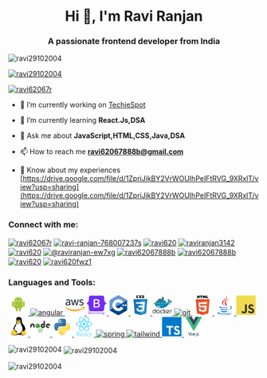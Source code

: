 <h1 align="center">Hi 👋, I'm Ravi Ranjan</h1>
<h3 align="center">A passionate frontend developer from India</h3>

<p align="left"> <img src="https://komarev.com/ghpvc/?username=ravi29102004&label=Profile%20views&color=0e75b6&style=flat" alt="ravi29102004" /> </p>

<p align="left"> <a href="https://github.com/ryo-ma/github-profile-trophy"><img src="https://github-profile-trophy.vercel.app/?username=ravi29102004" alt="ravi29102004" /></a> </p>

<p align="left"> <a href="https://twitter.com/ravi62067r" target="blank"><img src="https://img.shields.io/twitter/follow/ravi62067r?logo=twitter&style=for-the-badge" alt="ravi62067r" /></a> </p>

- 🔭 I’m currently working on [TechieSpot](http://localhost:3000/)

- 🌱 I’m currently learning **React.Js,DSA**

- 💬 Ask me about **JavaScript,HTML,CSS,Java,DSA**

- 📫 How to reach me **ravi62067888b@gmail.com**

- 📄 Know about my experiences [https://drive.google.com/file/d/1ZpriJikBY2VrWOUIhPeIFtRVG_9XRxlT/view?usp=sharing](https://drive.google.com/file/d/1ZpriJikBY2VrWOUIhPeIFtRVG_9XRxlT/view?usp=sharing)

<h3 align="left">Connect with me:</h3>
<p align="left">
<a href="https://twitter.com/ravi62067r" target="blank"><img align="center" src="https://raw.githubusercontent.com/rahuldkjain/github-profile-readme-generator/master/src/images/icons/Social/twitter.svg" alt="ravi62067r" height="30" width="40" /></a>
<a href="https://linkedin.com/in/ravi-ranjan-768007237s" target="blank"><img align="center" src="https://raw.githubusercontent.com/rahuldkjain/github-profile-readme-generator/master/src/images/icons/Social/linked-in-alt.svg" alt="ravi-ranjan-768007237s" height="30" width="40" /></a>
<a href="https://fb.com/ravi620" target="blank"><img align="center" src="https://raw.githubusercontent.com/rahuldkjain/github-profile-readme-generator/master/src/images/icons/Social/facebook.svg" alt="ravi620" height="30" width="40" /></a>
<a href="https://instagram.com/raviranjan3142" target="blank"><img align="center" src="https://raw.githubusercontent.com/rahuldkjain/github-profile-readme-generator/master/src/images/icons/Social/instagram.svg" alt="raviranjan3142" height="30" width="40" /></a>
<a href="https://www.behance.net/ravi620" target="blank"><img align="center" src="https://raw.githubusercontent.com/rahuldkjain/github-profile-readme-generator/master/src/images/icons/Social/behance.svg" alt="ravi620" height="30" width="40" /></a>
<a href="https://www.youtube.com/c/@raviranjan-ew7xg" target="blank"><img align="center" src="https://raw.githubusercontent.com/rahuldkjain/github-profile-readme-generator/master/src/images/icons/Social/youtube.svg" alt="@raviranjan-ew7xg" height="30" width="40" /></a>
<a href="https://www.codechef.com/users/ravi62067888b" target="blank"><img align="center" src="https://cdn.jsdelivr.net/npm/simple-icons@3.1.0/icons/codechef.svg" alt="ravi62067888b" height="30" width="40" /></a>
<a href="https://codeforces.com/profile/ravi62067888b" target="blank"><img align="center" src="https://raw.githubusercontent.com/rahuldkjain/github-profile-readme-generator/master/src/images/icons/Social/codeforces.svg" alt="ravi62067888b" height="30" width="40" /></a>
<a href="https://www.leetcode.com/ravi620" target="blank"><img align="center" src="https://raw.githubusercontent.com/rahuldkjain/github-profile-readme-generator/master/src/images/icons/Social/leet-code.svg" alt="ravi620" height="30" width="40" /></a>
<a href="https://auth.geeksforgeeks.org/user/ravi620fwz1" target="blank"><img align="center" src="https://raw.githubusercontent.com/rahuldkjain/github-profile-readme-generator/master/src/images/icons/Social/geeks-for-geeks.svg" alt="ravi620fwz1" height="30" width="40" /></a>
</p>

<h3 align="left">Languages and Tools:</h3>
<p align="left"> <a href="https://developer.android.com" target="_blank" rel="noreferrer"> <img src="https://raw.githubusercontent.com/devicons/devicon/master/icons/android/android-original-wordmark.svg" alt="android" width="40" height="40"/> </a> <a href="https://angular.io" target="_blank" rel="noreferrer"> <img src="https://angular.io/assets/images/logos/angular/angular.svg" alt="angular" width="40" height="40"/> </a> <a href="https://aws.amazon.com" target="_blank" rel="noreferrer"> <img src="https://raw.githubusercontent.com/devicons/devicon/master/icons/amazonwebservices/amazonwebservices-original-wordmark.svg" alt="aws" width="40" height="40"/> </a> <a href="https://getbootstrap.com" target="_blank" rel="noreferrer"> <img src="https://raw.githubusercontent.com/devicons/devicon/master/icons/bootstrap/bootstrap-plain-wordmark.svg" alt="bootstrap" width="40" height="40"/> </a> <a href="https://www.w3schools.com/cpp/" target="_blank" rel="noreferrer"> <img src="https://raw.githubusercontent.com/devicons/devicon/master/icons/cplusplus/cplusplus-original.svg" alt="cplusplus" width="40" height="40"/> </a> <a href="https://www.w3schools.com/css/" target="_blank" rel="noreferrer"> <img src="https://raw.githubusercontent.com/devicons/devicon/master/icons/css3/css3-original-wordmark.svg" alt="css3" width="40" height="40"/> </a> <a href="https://www.docker.com/" target="_blank" rel="noreferrer"> <img src="https://raw.githubusercontent.com/devicons/devicon/master/icons/docker/docker-original-wordmark.svg" alt="docker" width="40" height="40"/> </a> <a href="https://git-scm.com/" target="_blank" rel="noreferrer"> <img src="https://www.vectorlogo.zone/logos/git-scm/git-scm-icon.svg" alt="git" width="40" height="40"/> </a> <a href="https://www.w3.org/html/" target="_blank" rel="noreferrer"> <img src="https://raw.githubusercontent.com/devicons/devicon/master/icons/html5/html5-original-wordmark.svg" alt="html5" width="40" height="40"/> </a> <a href="https://www.java.com" target="_blank" rel="noreferrer"> <img src="https://raw.githubusercontent.com/devicons/devicon/master/icons/java/java-original.svg" alt="java" width="40" height="40"/> </a> <a href="https://developer.mozilla.org/en-US/docs/Web/JavaScript" target="_blank" rel="noreferrer"> <img src="https://raw.githubusercontent.com/devicons/devicon/master/icons/javascript/javascript-original.svg" alt="javascript" width="40" height="40"/> </a> <a href="https://www.linux.org/" target="_blank" rel="noreferrer"> <img src="https://raw.githubusercontent.com/devicons/devicon/master/icons/linux/linux-original.svg" alt="linux" width="40" height="40"/> </a> <a href="https://nodejs.org" target="_blank" rel="noreferrer"> <img src="https://raw.githubusercontent.com/devicons/devicon/master/icons/nodejs/nodejs-original-wordmark.svg" alt="nodejs" width="40" height="40"/> </a> <a href="https://www.python.org" target="_blank" rel="noreferrer"> <img src="https://raw.githubusercontent.com/devicons/devicon/master/icons/python/python-original.svg" alt="python" width="40" height="40"/> </a> <a href="https://reactjs.org/" target="_blank" rel="noreferrer"> <img src="https://raw.githubusercontent.com/devicons/devicon/master/icons/react/react-original-wordmark.svg" alt="react" width="40" height="40"/> </a> <a href="https://spring.io/" target="_blank" rel="noreferrer"> <img src="https://www.vectorlogo.zone/logos/springio/springio-icon.svg" alt="spring" width="40" height="40"/> </a> <a href="https://tailwindcss.com/" target="_blank" rel="noreferrer"> <img src="https://www.vectorlogo.zone/logos/tailwindcss/tailwindcss-icon.svg" alt="tailwind" width="40" height="40"/> </a> <a href="https://www.typescriptlang.org/" target="_blank" rel="noreferrer"> <img src="https://raw.githubusercontent.com/devicons/devicon/master/icons/typescript/typescript-original.svg" alt="typescript" width="40" height="40"/> </a> <a href="https://vuejs.org/" target="_blank" rel="noreferrer"> <img src="https://raw.githubusercontent.com/devicons/devicon/master/icons/vuejs/vuejs-original-wordmark.svg" alt="vuejs" width="40" height="40"/> </a> </p>

<p><img align="left" src="https://github-readme-stats.vercel.app/api/top-langs?username=ravi29102004&show_icons=true&locale=en&layout=compact" alt="ravi29102004" /></p>

<p>&nbsp;<img align="center" src="https://github-readme-stats.vercel.app/api?username=ravi29102004&show_icons=true&locale=en" alt="ravi29102004" /></p>

<p><img align="center" src="https://github-readme-streak-stats.herokuapp.com/?user=ravi29102004&" alt="ravi29102004" /></p>
